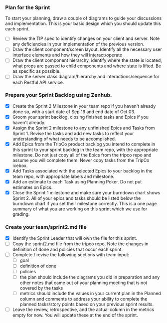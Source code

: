 ### Plan for the Sprint

To start your planning, draw a couple of diagrams to guide your discussions and implementation. This is your basic design which you should update this each sprint.
- [ ] Review the TIP spec to identify changes on your client and server.  Note any deficiencies in your implementation of the previous version. 
- [ ] Draw the client component/screen layout.  Identify all the necessary user interface elements and how they will interact/operate
- [ ] Draw the client component hierarchy, identify where the state is located, what props are passed to child components and where state is lifted.  Be as specific as possible.
- [ ] Draw the server class diagram/hierarchy and interactions/sequence for each Restful API service.

### Prepare your Sprint Backlog using Zenhub.

- [x] Create the Sprint 2 Milestone in your team repo if you haven't already done so, with a start date of Sep 16 and end date of Oct 03.
- [x] Groom your sprint backlog, closing finished tasks and Epics if you haven't already. 
- [x] Assign the Sprint 2 milestone to any unfinished Epics and Tasks from Sprint 1.  Revise the tasks and add new tasks to reflect your understanding of what needs to be accomplished.
- [x] Add Epics from the TripCo product backlog you intend to complete in this sprint to your sprint backlog in the team repo, with the appropriate milestone.  Do not just copy all of the Epics from the tripco repo and assume you will complete them.  Never copy tasks from the TripCo icebox. 
- [x] Add Tasks associated with the selected Epics to your backlog in the team repo, with appropriate labels and milestone.
- [x] Add an estimate to each Task using Planning Poker.  Do not put estimates on Epics.
- [x] Close the Sprint 1 milestone and make sure your burndown chart shows Sprint 2.  All of your epics and tasks should be listed below the burndown chart if you set their milestone correctly.  This is a one page summary of what you are working on this sprint which we use for grading. 

### Create your team/sprint2.md file

- [x] Identify the Sprint Leader that will own the file for this sprint.
- [ ] Copy the sprint2.md file from the tripco repo.  Note the changes in definition of done and policies that occur each sprint.
- [ ] Complete / revise the following sections with team input:
    - [ ] goal
    - [ ] definition of done
    - [ ] policies
    - [ ] the plan should include the diagrams you did in preparation and any other notes that came out of your planning meeting that is not covered by the tasks
    - [ ] metrics should include the values in your current plan in the Planned column and comments to address your ability to complete the planned tasks/story points based on your previous sprint results.
- [ ] Leave the review, retrospective, and the actual column in the metrics empty for now.  You will update these at the end of the sprint.
